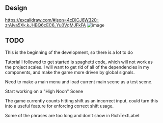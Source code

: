 ## Design
https://excalidraw.com/#json=4cDlCJ6W320-zrAlva5Xk,kJHBQ6cEC6_Yu0VqMJFkFA
![image](https://github.com/user-attachments/assets/011c7af4-43d7-4887-9610-03eea998138d)

## TODO
This is the beginning of the development, so there is a lot to do

Tutorial I followed to get started is spaghetti code, which will not work as the project scales. I will want to get rid of all of the dependencies in my components, and make the game more driven by global signals.

Need to make a main menu and load current main scene as a test scene.

Start working on a "High Noon" Scene

The game currently counts hitting shift as an incorrect input, could turn this into a useful feature for enforcing correct shift usage.

Some of the phrases are too long and don't show in RichTextLabel


